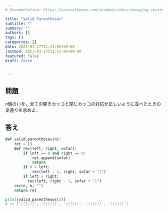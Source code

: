 ```yaml
---
# Documentation: https://sourcethemes.com/academic/docs/managing-content/

title: "Valid Parentheses"
subtitle: ""
summary: ""
authors: []
tags: []
categories: []
date: 2021-03-27T11:51:05+09:00
lastmod: 2021-03-27T11:51:05+09:00
featured: false
draft: false


---
```


## 問題

$n$個の`()`を，全ての開きカッコと閉じカッコの対応が正しいように並べたときの全通りを求めよ．

## 答え

```python
def valid_parentheses(n):
    ret = []
    def rec(left, right, sofar):
        if left == 0 and right == 0:
            ret.append(sofar)
            return
        if 0 < left:
            rec(left - 1, right, sofar + "(")
        if left < right:
          rec(left, right - 1, sofar + ")")
    rec(n, n, "")
    return ret

print(valid_parentheses(3))
# => ['((()))', '(()())', '(())()', '()(())', '()()()']
```

